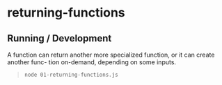 returning-functions
===================

## Running / Development

A function can return another more specialized function, or it can create another func- tion on-demand, depending on some inputs.

> `node 01-returning-functions.js`
